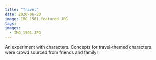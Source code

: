 ```yaml
---
title: "Travel"
date: 2020-06-20
image: IMG_1501.featured.JPG
tags:
images:
  - IMG_1501.JPG
---
```


An experiment with characters. Concepts for travel-themed characters were crowd sourced from friends and family!
